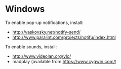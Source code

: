 # Windows

To enable pop-up notifications, install:
* http://vaskovsky.net/notify-send/
* http://www.paralint.com/projects/notifu/index.html

To enable sounds, install:
* http://www.videolan.org/vlc/
* madplay (available from https://www.cygwin.com/)
